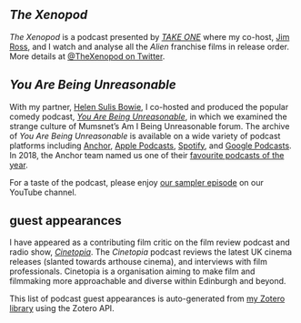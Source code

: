 ## *The Xenopod*

*The Xenopod* is a podcast presented by [*TAKE ONE*](https://takeonecinema.net/) where my co-host, [Jim Ross](https://twitter.com/JimGR), and I watch and analyse all the *Alien* franchise films in release order. More details at [@TheXenopod on Twitter](https://twitter.com/TheXenopod).

## *You Are Being Unreasonable*

With my partner, [Helen Sulis Bowie](http://helensulisbowie.co.uk/), I co-hosted and produced the popular comedy podcast, *[You Are Being Unreasonable](https://anchor.fm/yabu)*, in which we examined the strange culture of Mumsnet’s Am I Being Unreasonable forum. The archive of *You Are Being Unreasonable* is available on a wide variety of podcast platforms including [Anchor](https://anchor.fm/yabu), [Apple Podcasts](https://itunes.apple.com/gb/podcast/you-are-being-unreasonable/id1335692560?mt=2), [Spotify](https://open.spotify.com/show/1XUP0AxN8i150tktw3YU5Z), and [Google Podcasts](https://www.google.com/podcasts?feed=aHR0cHM6Ly9hbmNob3IuZm0vcy8yYTQyZDkwL3BvZGNhc3QvcnNz). In 2018, the Anchor team named us one of their [favourite podcasts of the year](https://medium.com/anchor/the-anchor-teams-favorite-podcasts-of-2018-created-by-you-4a57ea8606be).

For a taste of the podcast, please enjoy [our sampler episode](https://www.youtube.com/watch?v=UcGsj6BxgCM) on our YouTube channel.

## guest appearances

I have appeared as a contributing film critic on the film review podcast and radio show, *[Cinetopia](https://anchor.fm/cinetopia/)*. The *Cinetopia* podcast reviews the latest UK cinema releases (slanted towards arthouse cinema), and interviews with film professionals. Cinetopia is a organisation aiming to make film and filmmaking more approachable and diverse within Edinburgh and beyond.

This list of podcast guest appearances is auto-generated from [my Zotero library](https://www.zotero.org/simonxix) using the Zotero API.
